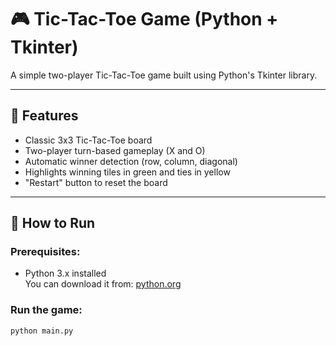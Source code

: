 # 🎮 Tic-Tac-Toe Game (Python + Tkinter)

A simple two-player Tic-Tac-Toe game built using Python's Tkinter library.

---

## 🧠 Features

- Classic 3x3 Tic-Tac-Toe board
- Two-player turn-based gameplay (X and O)
- Automatic winner detection (row, column, diagonal)
- Highlights winning tiles in green and ties in yellow
- "Restart" button to reset the board

---

## 🚀 How to Run

### Prerequisites:
- Python 3.x installed  
  You can download it from: [python.org](https://www.python.org/)

### Run the game:
```bash
python main.py
